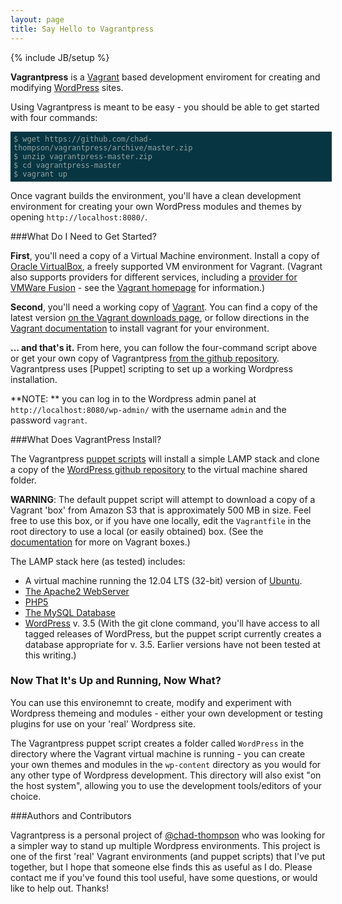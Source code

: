 ```yaml
---
layout: page
title: Say Hello to Vagrantpress
---
```

{% include JB/setup %}


  **Vagrantpress** is a [Vagrant][] based development enviroment for creating and modifying [WordPress][] sites.  
  
  Using Vagrantpress is meant to be easy - you should be able to get started with four commands:

  <div style="width:100%; padding: 5px; display:block; background-color:#073642;">
  <code style="color:#93a1a1; background-color: inherit;">$ wget https://github.com/chad-thompson/vagrantpress/archive/master.zip </code> <br />
  <code style="color:#93a1a1; background-color: inherit;">$ unzip vagrantpress-master.zip</code> <br />
  <code style="color:#93a1a1; background-color: inherit;">$ cd vagrantpress-master</code> <br />
  <code style="color:#93a1a1; background-color: inherit;">$ vagrant up</code>
  </div>


  Once vagrant builds the environment, you'll have a clean development 
  environment for creating your own WordPress modules and themes by opening `http://localhost:8080/`.


###What Do I Need to Get Started?

**First**, you'll need a copy of a Virtual Machine environment.  Install a copy of [Oracle VirtualBox][virtualbox], a freely supported VM environment for Vagrant.  (Vagrant also supports providers for different services, including a [provider for VMWare Fusion][vmwareprovider] - see the [Vagrant homepage][vagrant] for information.)

**Second**, you'll need a working copy of [Vagrant][].  You can find a copy of the latest version [on the Vagrant downloads page][vagrantdownloads], or follow directions in the [Vagrant documentation][vagrantdocumentation] to install vagrant for your environment.

**... and that's it.**  From here, you can follow the four-command script above or get your own copy of Vagrantpress [from the github repository][vpgithub].  Vagrantpress uses [Puppet] scripting to set up a working Wordpress installation.

**NOTE: ** you can log in to the Wordpress admin panel at `http://localhost:8080/wp-admin/` with the username `admin` and the password `vagrant`.


###What Does VagrantPress Install?

The Vagrantpress [puppet scripts][puppetlabs] will install a simple LAMP stack and clone a copy of the [WordPress github repository][wordpress-git] to the virtual machine shared folder.

**WARNING**:  The default puppet script will attempt to download a copy of a Vagrant 'box' from Amazon S3 that is approximately 500 MB in size.  Feel free to use this box, or if you have one locally, edit the `Vagrantfile` in the root directory to use a local (or easily obtained) box.  (See the [documentation][vagrantdocumentation] for more on Vagrant boxes.)

The LAMP stack here (as tested) includes:

* A virtual machine running the 12.04 LTS (32-bit) version of [Ubuntu][].
* [The Apache2 WebServer][apache2]
* [PHP5][php]
* [The MySQL Database][mysql]
* [WordPress][] v. 3.5  (With the git clone command, you'll have access to all tagged releases of WordPress, but the puppet script currently creates a database appropriate for v. 3.5.  Earlier versions have not been tested at this writing.)

### Now That It's Up and Running, Now What?

You can use this environemnt to create, modify and experiment with Wordpress themeing and modules - either your own development or testing plugins for use on your 'real' Wordpress site.

The Vagrantpress puppet script creates a folder called `WordPress` in the directory where the Vagrant virtual machine is running - you can create your own themes and modules in the `wp-content` directory as you would for any other type of Wordpress development.  This directory will also exist "on the host system", allowing you to use the development tools/editors of your choice.

  
[vagrant]: http://vagrantup.com
[vagrantdownloads]: http://downloads.vagrantup.com/
[vagrantdocumentation]: http://docs.vagrantup.com/v1/docs/index.html
[virtualbox]: http://virtualbox.org
[virtualboxdownloads]: https://www.virtualbox.org/wiki/Downloads
[vpgithub]: https://github.com/chad-thompson/vagrantpress
[vmwareprovider]: http://www.vagrantup.com/vmware
  
  [puppetlabs]: http://puppetlabs.org
  [apache2]: http://httpd.apache.org
  [php]: http://php.net
  [mysql]: http://mysql.org
  [ubuntu]: http://ubuntu.org
  [wordpress]: http://wordpress.org
  [wordpress-git]: http://github.org/wordpress/wordpress
  


###Authors and Contributors

Vagrantpress is a personal project of  <a href="http://chadthompson.me" class="user-mention">@chad-thompson</a> who was looking for a simpler way to 
  stand up multiple Wordpress environments.  This project is one of the first
  'real' Vagrant environments (and puppet scripts) that I've put together, but
  I hope that someone else finds this as useful as I do.  Please contact me if you've found this tool useful, have some questions, or would like to help out.  Thanks!

